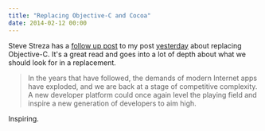 ```yaml
---
title: "Replacing Objective-C and Cocoa"
date: 2014-02-12 00:00
---
```


Steve Streza has a [follow up post](http://informalprotocol.com/2014/02/replacing-cocoa/) to my post [yesterday](http://ashfurrow.com/blog/we-need-to-replace-objective-c) about replacing Objective-C. It's a great read and goes into a lot of depth about what we should look for in a replacement.

> In the years that have followed, the demands of modern Internet apps have exploded, and we are back at a stage of competitive complexity. A new developer platform could once again level the playing field and inspire a new generation of developers to aim high.

Inspiring.

<!-- more -->

